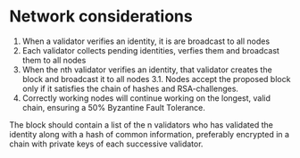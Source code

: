 # Network considerations

1. When a validator verifies an identity, it is are broadcast to all nodes
2. Each validator collects pending identities, verfies them and broadcast them to all nodes
3. When the nth validator verifies an identity, that validator creates the block and broadcast it to all nodes
3.1. Nodes accept the proposed block only if it satisfies the chain of hashes and RSA-challenges.
4. Correctly working nodes will continue working on the longest, valid chain, ensuring a 50% Byzantine Fault Tolerance.

The block should contain a list of the n validators who has validated the identity along with a hash of common information, preferably encrypted in a chain with private keys of each successive validator.
